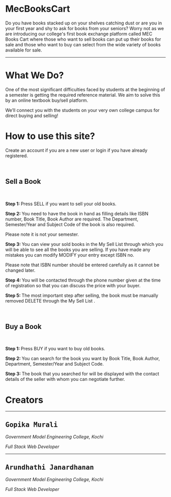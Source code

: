 # MecBooksCart
Do you have books stacked up on your shelves catching dust or are you in your first year and shy to ask for books from your seniors? Worry not as we are introducing our college's first book exchange platform called MEC Books Cart where those who want to sell books can put up their books for sale and those who want to buy can select from the wide variety of books available for sale.
<hr>

<h1>What We Do?</h1>                
 <p>One of the most significant difficulties faced by students at the beginning of a semester is getting the required reference material. We aim to solve this by an online textbook buy/sell platform.</p>
<p>We’ll connect you with the students on your very own college campus for direct buying and selling!</p>

 <h1>How to use this site?</h1>
<p>Create an account if you are a new user or login if you have already registered.</p>
<br>
<h2><b>Sell a Book</b></h2>
<br>
<p><b>Step 1: </b>Press <a class="btn btn-danger">SELL</a> if you want to sell your old books.</p>
<p><b>Step 2: </b>You need to have the book in hand as filling details like ISBN number, Book Title, Book Author are required. The Department, Semester/Year and Subject Code of the book is also required.<p> <i class="glyphicon glyphicon-warning-sign"></i> Please note it is not your semester.</p></p>
                <p><b>Step 3: </b>You can view your sold books in the <a class="btn btn-default"> My Sell List </a> through which you will be able to see all the books you are selling. If you have made any mistakes you can modify <a class="btn btn-warning">MODIFY</a> your entry except ISBN no.<p> <i class="glyphicon glyphicon-warning-sign"></i> Please note that ISBN number should be entered carefully as it cannot be changed later.</p></p>
<p><b>Step 4: </b>You will be contacted through the phone number given at the time of registration so that you can discuss the price with your buyer.</p>
<p><b>Step 5: </b>The most important step after selling, the book must be manually removed <a class="btn btn-danger" >DELETE</a> through the <a class="btn btn-default" > My Sell List </a>.</p>
<br>
<h2><b>Buy a Book</b></h2>
<br>
<p><b>Step 1: </b>Press <a class="btn btn-danger">BUY</a> if you want to buy old books.</p>
<p><b>Step 2: </b>You can search for the book you want by Book Title, Book Author, Department, Semester/Year and Subject Code.</p>
<p><b>Step 3: </b>The book that you searched for will be displayed with the contact details of the seller with whom you can negotiate further.</p>

<h1>Creators</h1>
<hr>
<h2><tt><b>Gopika Murali</b></tt></h2>
<p><i>Government Model Engineering College, Kochi</i></p>
<p><em>Full Stack Web Developer</em></p>
<hr>
<h2><tt><b>Arundhathi Janardhanan</b></tt></h2>
<p><i>Government Model Engineering College, Kochi</i></p>
<p><em>Full Stack Web Developer</em></p>
